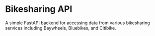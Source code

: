 # Bikesharing API

A simple FastAPI backend for accessing data from various bikesharing services including Baywheels, Bluebikes, and Citibike.
